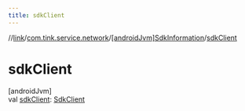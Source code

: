 ```yaml
---
title: sdkClient
---
```

//[link](../../../index.html)/[com.tink.service.network](../index.html)/[[androidJvm]SdkInformation](index.html)/[sdkClient](sdk-client.html)



# sdkClient



[androidJvm]\
val [sdkClient](sdk-client.html): [SdkClient](../[android-jvm]-sdk-client/index.html)





